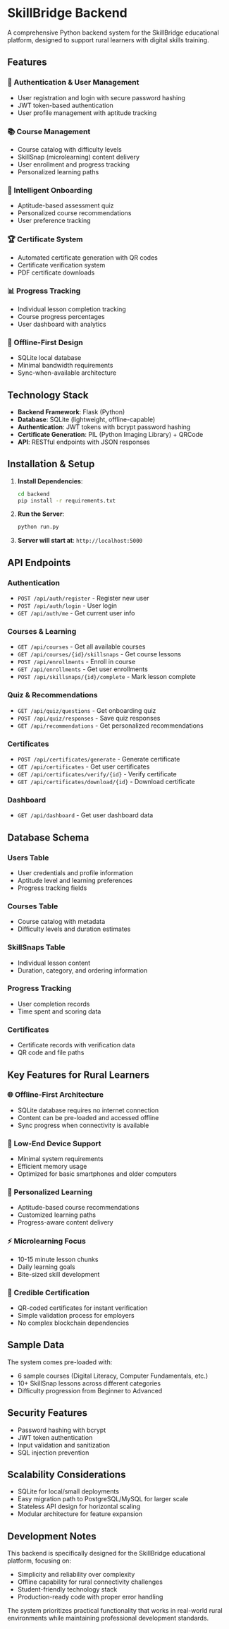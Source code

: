 # SkillBridge Backend

A comprehensive Python backend system for the SkillBridge educational platform, designed to support rural learners with digital skills training.

## Features

### 🔐 Authentication & User Management
- User registration and login with secure password hashing
- JWT token-based authentication
- User profile management with aptitude tracking

### 📚 Course Management
- Course catalog with difficulty levels
- SkillSnap (microlearning) content delivery
- User enrollment and progress tracking
- Personalized learning paths

### 🧠 Intelligent Onboarding
- Aptitude-based assessment quiz
- Personalized course recommendations
- User preference tracking

### 🏆 Certificate System
- Automated certificate generation with QR codes
- Certificate verification system
- PDF certificate downloads

### 📊 Progress Tracking
- Individual lesson completion tracking
- Course progress percentages
- User dashboard with analytics

### 💾 Offline-First Design
- SQLite local database
- Minimal bandwidth requirements
- Sync-when-available architecture

## Technology Stack

- **Backend Framework**: Flask (Python)
- **Database**: SQLite (lightweight, offline-capable)
- **Authentication**: JWT tokens with bcrypt password hashing
- **Certificate Generation**: PIL (Python Imaging Library) + QRCode
- **API**: RESTful endpoints with JSON responses

## Installation & Setup

1. **Install Dependencies**:
   ```bash
   cd backend
   pip install -r requirements.txt
   ```

2. **Run the Server**:
   ```bash
   python run.py
   ```

3. **Server will start at**: `http://localhost:5000`

## API Endpoints

### Authentication
- `POST /api/auth/register` - Register new user
- `POST /api/auth/login` - User login
- `GET /api/auth/me` - Get current user info

### Courses & Learning
- `GET /api/courses` - Get all available courses
- `GET /api/courses/{id}/skillsnaps` - Get course lessons
- `POST /api/enrollments` - Enroll in course
- `GET /api/enrollments` - Get user enrollments
- `POST /api/skillsnaps/{id}/complete` - Mark lesson complete

### Quiz & Recommendations
- `GET /api/quiz/questions` - Get onboarding quiz
- `POST /api/quiz/responses` - Save quiz responses
- `GET /api/recommendations` - Get personalized recommendations

### Certificates
- `POST /api/certificates/generate` - Generate certificate
- `GET /api/certificates` - Get user certificates
- `GET /api/certificates/verify/{id}` - Verify certificate
- `GET /api/certificates/download/{id}` - Download certificate

### Dashboard
- `GET /api/dashboard` - Get user dashboard data

## Database Schema

### Users Table
- User credentials and profile information
- Aptitude level and learning preferences
- Progress tracking fields

### Courses Table
- Course catalog with metadata
- Difficulty levels and duration estimates

### SkillSnaps Table
- Individual lesson content
- Duration, category, and ordering information

### Progress Tracking
- User completion records
- Time spent and scoring data

### Certificates
- Certificate records with verification data
- QR code and file paths

## Key Features for Rural Learners

### 🌐 Offline-First Architecture
- SQLite database requires no internet connection
- Content can be pre-loaded and accessed offline
- Sync progress when connectivity is available

### 📱 Low-End Device Support
- Minimal system requirements
- Efficient memory usage
- Optimized for basic smartphones and older computers

### 🎯 Personalized Learning
- Aptitude-based course recommendations
- Customized learning paths
- Progress-aware content delivery

### ⚡ Microlearning Focus
- 10-15 minute lesson chunks
- Daily learning goals
- Bite-sized skill development

### 🏅 Credible Certification
- QR-coded certificates for instant verification
- Simple validation process for employers
- No complex blockchain dependencies

## Sample Data

The system comes pre-loaded with:
- 6 sample courses (Digital Literacy, Computer Fundamentals, etc.)
- 10+ SkillSnap lessons across different categories
- Difficulty progression from Beginner to Advanced

## Security Features

- Password hashing with bcrypt
- JWT token authentication
- Input validation and sanitization
- SQL injection prevention

## Scalability Considerations

- SQLite for local/small deployments
- Easy migration path to PostgreSQL/MySQL for larger scale
- Stateless API design for horizontal scaling
- Modular architecture for feature expansion

## Development Notes

This backend is specifically designed for the SkillBridge educational platform, focusing on:
- Simplicity and reliability over complexity
- Offline capability for rural connectivity challenges
- Student-friendly technology stack
- Production-ready code with proper error handling

The system prioritizes practical functionality that works in real-world rural environments while maintaining professional development standards.
